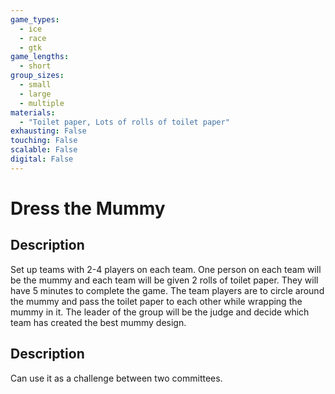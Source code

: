 ```yaml
---
game_types:
  - ice
  - race
  - gtk
game_lengths:
  - short
group_sizes:
  - small
  - large
  - multiple
materials:
  - "Toilet paper, Lots of rolls of toilet paper"
exhausting: False
touching: False
scalable: False
digital: False
---
```

# Dress the Mummy

## Description
Set up teams with 2-4 players on each team. One person on each team will be
the mummy and each team will be given 2 rolls of toilet paper. They will have 5 minutes to complete the game. The team players are to circle around the mummy and pass the toilet paper to each other while wrapping the mummy in it. The leader of the group will be the judge and decide which team has created the best mummy design.

## Description
Can use it as a challenge between two committees.
